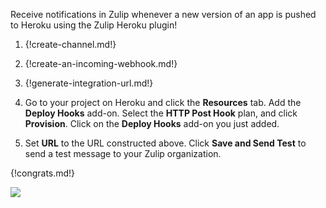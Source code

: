 Receive notifications in Zulip whenever a new version of an app
is pushed to Heroku using the Zulip Heroku plugin!

1. {!create-channel.md!}

1. {!create-an-incoming-webhook.md!}

1. {!generate-integration-url.md!}

1. Go to your project on Heroku
   and click the **Resources** tab. Add the **Deploy Hooks** add-on.
   Select the **HTTP Post Hook** plan, and click **Provision**. Click on
   the **Deploy Hooks** add-on you just added.

1. Set **URL** to the URL constructed above. Click **Save and Send Test**
   to send a test message to your Zulip organization.

{!congrats.md!}

![](/static/images/integrations/heroku/001.png)
